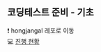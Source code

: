 ## 코딩테스트 준비 - 기초
❗ hongjangal 레포로 이동 </br>
💻 [진행 현황](https://emphasized-payment-26d.notion.site/90e756695644424ab2f8a0b66171f762)
